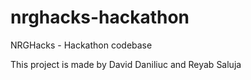 # nrghacks-hackathon
NRGHacks - Hackathon codebase

This project is made by David Daniliuc and Reyab Saluja
